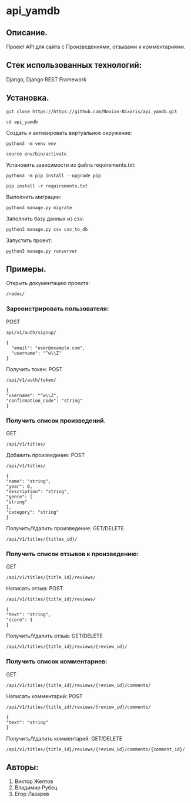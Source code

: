 # api_yamdb

## Описание.

Проект API для сайта с Произведениями, отзывами и комментариями.

## Стек использованных технологий:
Django,
Django REST Framework

## Установка.

```
git clone https://https://github.com/Noxian-Nixaris/api_yamdb.git
```
```
cd api_yamdb
```

Cоздать и активировать виртуальное окружение:
```
python3 -m venv env
```
```
source env/bin/activate
```

Установить зависимости из файла requirements.txt:
```
python3 -m pip install --upgrade pip
```
```
pip install -r requirements.txt
```

Выполнить миграции:
```
python3 manage.py migrate
```
Заполнить базу данных из csv:
```
python3 manage.py csv csv_to_db
```
Запустить проект:
```
python3 manage.py runserver
```
## Примеры.
Открыть документацию проекта:
```
/redoc/
```

### Зареоистрировать пользователя:
POST
```
api/v1/auth/signup/
```
```
{
  "email": "user@example.com",
  "username": "^w\\Z"
}
```
Получить токен:
POST
```
/api/v1/auth/token/
```
```
{
"username": "^w\\Z",
"confirmation_code": "string"
}
```

### Получить список произведений.
GET
```
/api/v1/titles/
```
Добавить произведение:
POST
```
/api/v1/titles/
```
```
{
"name": "string",
"year": 0,
"description": "string",
"genre": [
"string"
],
"category": "string"
}
```
Получить/Удалить произведение:
GET/DELETE
```
/api/v1/titles/{titles_id}/
```

### Получить список отзывов к произведению:
GET
```
/api/v1/titles/{title_id}/reviews/
```
Написать отзыв:
POST
```
/api/v1/titles/{title_id}/reviews/
```
```
{
"text": "string",
"score": 1
}
```
Получить/Удалить отзыв:
GET/DELETE
```
/api/v1/titles/{title_id}/reviews/{review_id}/
```

### Получить список комментариев:
GET
```
/api/v1/titles/{title_id}/reviews/{review_id}/comments/
```
Написать комментарий:
POST
```
/api/v1/titles/{title_id}/reviews/{review_id}/comments/
```
```
{
"text": "string"
}
```
Получить/Удалить комментарий:
GET/DELETE

```
/api/v1/titles/{title_id}/reviews/{review_id}/comments/{comment_id}/
```

## Авторы:
1. Виктор Желтов
2. Владимир Рубец
3. Егор Лазарев
